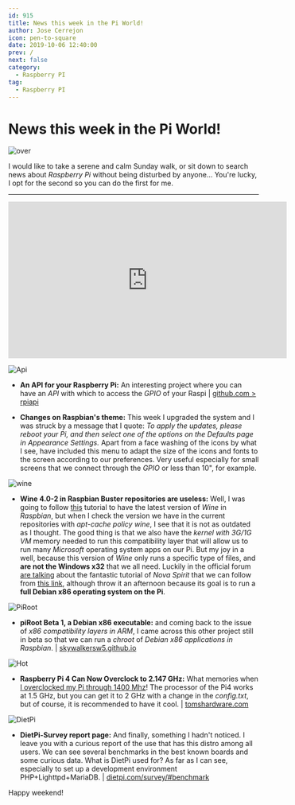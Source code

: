 ```yaml
---
id: 915
title: News this week in the Pi World!
author: Jose Cerrejon
icon: pen-to-square
date: 2019-10-06 12:40:00
prev: /
next: false
category:
  - Raspberry PI
tag:
  - Raspberry PI
---
```


# News this week in the Pi World!

![over](/images/2019/10/over.png)

I would like to take a serene and calm Sunday walk, or sit down to search news about *Raspberry Pi* without being disturbed by anyone... You're lucky, I opt for the second so you can do the first for me.

- - -
<iframe width="560" height="315" src="https://www.youtube.com/embed/L3KIhZxvQ5A" frameborder="0" allow="accelerometer; autoplay; encrypted-media; gyroscope; picture-in-picture" allowfullscreen></iframe>

![Api](/images/2019/10/raspberry-pi-web-api.png)

* **An API for your Raspberry Pi:** An interesting project where you can have an *API* with which to access the *GPIO* of your Raspi | [github.com > rpiapi](https://github.com/victorqribeiro/rpiapi)

* **Changes on Raspbian's theme:** This week I upgraded the system and I was struck by a message that I quote: *To apply the updates, please reboot your Pi, and then select one of the options on the Defaults page in Appearance Settings.* Apart from a face washing of the icons by what I see, have included this menu to adapt the size of the icons and fonts to the screen according to our preferences. Very useful especially for small screens that we connect through the *GPIO* or less than 10", for example.

![wine](/images/2019/09/wine.png)

* **Wine 4.0-2 in Raspbian Buster repositories are useless:** Well, I was going to follow [this](https://gist.github.com/MIvanchev/14de59fa2552d315ac74c30cf1c0b01e#installing-wine) tutorial to have the latest version of *Wine* in *Raspbian*, but when I check the version we have in the current repositories with *apt-cache policy wine*, I see that it is not as outdated as I thought. The good thing is that we also have the *kernel with 3G/1G VM* memory needed to run this compatibility layer that will allow us to run many *Microsoft* operating system apps on our Pi. But my joy in a well, because this version of *Wine* only runs a specific type of files, and **are not the Windows x32** that we all need. Luckily in the official forum [are talking](https://www.raspberrypi.org/forums/viewtopic.php?f=28&t=244476) about the fantastic tutorial of *Nova Spirit* that we can follow from [this link](https://www.novaspirit.com/2019/04/15/run-x86-arm/), although throw it an afternoon because its goal is to run a **full Debian x86 operating system on the Pi**.

![PiRoot](/images/2019/10/piroot.png)

* **piRoot Beta 1, a Debian x86 executable:** and coming back to the issue of *x86 compatibility layers in ARM*, I came across this other project still in beta so that we can run a *chroot* of *Debian x86 applications in Raspbian*. | [skywalkersw5.github.io](https://skywalkersw5.github.io/piRoot/)

![Hot](/images/04_RaspberryPi.png)

* **Raspberry Pi 4 Can Now Overclock to 2.147 GHz:** What memories when [I overclocked my Pi through 1400 Mhz](/post.php?id=219)! The processor of the Pi4 works at 1.5 GHz, but you can get it to 2 GHz with a change in the *config.txt*, but of course, it is recommended to have it cool. | [tomshardware.com](https://www.tomshardware.com/news/raspberry-pi-higher-overclock,40559.html)

![DietPi](/images/2018/02/dietpi.png)

* **DietPi-Survey report page:** And finally, something I hadn't noticed. I leave you with a curious report of the use that has this distro among all users. We can see several benchmarks in the best known boards and some curious data. What is DietPi used for? As far as I can see, especially to set up a development environment PHP+Lighttpd+MariaDB. | [dietpi.com/survey/#benchmark](https://dietpi.com/survey/#benchmark)

Happy weekend!